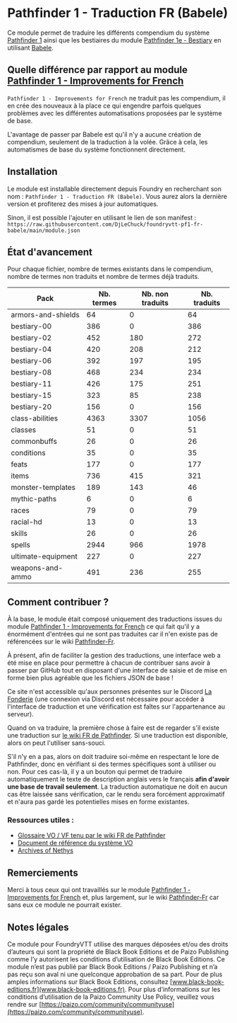 # Pathfinder 1 - Traduction FR (Babele)

Ce module permet de traduire les différents compendium du système [Pathfinder 1](https://foundryvtt.com/packages/pf1)
ainsi que les bestiaires du module [Pathfinder 1e - Bestiary](https://foundryvtt.com/packages/pf1-bestiary) en
utilisant [Babele](https://foundryvtt.com/packages/babele).

## Quelle différence par rapport au module [Pathfinder 1 - Improvements for French](https://foundryvtt.com/packages/pf1-fr)

`Pathfinder 1 - Improvements for French` ne traduit pas les compendium, il en crée des nouveaux à la place ce qui
engendre parfois quelques problèmes avec les différentes automatisations proposées par le système de base.

L'avantage de passer par Babele est qu'il n'y a aucune création de compendium, seulement de la traduction à la volée.
Grâce à cela, les automatismes de base du système fonctionnent directement.

## Installation

Le module est installable directement depuis Foundry en recherchant son nom : `Pathfinder 1 - Traduction FR (Babele)`.
Vous aurez alors la dernière version et profiterez des mises à jour automatiques.

Sinon, il est possible l'ajouter en utilisant le lien de son manifest :
`https://raw.githubusercontent.com/DjLeChuck/foundryvtt-pf1-fr-babele/main/module.json`

## État d'avancement

Pour chaque fichier, nombre de termes existants dans le compendium, nombre de termes non traduits et nombre de termes
déjà traduits.

<!-- STATS - BEGIN -->
| Pack | Nb. termes | Nb. non traduits | Nb. traduits |
|---|---|---|---|
| armors-and-shields | 64 | 0 | 64 |
| bestiary-00 | 386 | 0 | 386 |
| bestiary-02 | 452 | 180 | 272 |
| bestiary-04 | 420 | 208 | 212 |
| bestiary-06 | 392 | 197 | 195 |
| bestiary-08 | 468 | 234 | 234 |
| bestiary-11 | 426 | 175 | 251 |
| bestiary-15 | 323 | 85 | 238 |
| bestiary-20 | 156 | 0 | 156 |
| class-abilities | 4363 | 3307 | 1056 |
| classes | 51 | 0 | 51 |
| commonbuffs | 26 | 0 | 26 |
| conditions | 35 | 0 | 35 |
| feats | 177 | 0 | 177 |
| items | 736 | 415 | 321 |
| monster-templates | 189 | 143 | 46 |
| mythic-paths | 6 | 0 | 6 |
| races | 79 | 0 | 79 |
| racial-hd | 13 | 0 | 13 |
| skills | 26 | 0 | 26 |
| spells | 2944 | 966 | 1978 |
| ultimate-equipment | 227 | 0 | 227 |
| weapons-and-ammo | 491 | 236 | 255 |
<!-- STATS - END -->

## Comment contribuer ?

À la base, le module était composé uniquement des traductions issues du module
[Pathfinder 1 - Improvements for French](https://foundryvtt.com/packages/pf1-fr) ce qui fait qu'il y a énormément
d'entrées qui ne sont pas traduites car il n'en existe pas de référencées sur le
wiki [Pathfinder-Fr](https://www.pathfinder-fr.org/).

À présent, afin de faciliter la gestion des traductions, une interface web a été mise en place pour permettre à
chacun de contribuer sans avoir à passer par GitHub tout en disposant d'une interface de saisie et de mise en forme
bien plus agréable que les fichiers JSON de base !

Ce site n'est accessible qu'aux personnes présentes sur le Discord [La Fonderie](https://discord.com/invite/pPSDNJk)
(une connexion via Discord est nécessaire pour accéder à l'interface de traduction et une vérification est faîtes sur
l'appartenance au serveur).

Quand on va traduire, la première chose à faire est de regarder s'il existe une traduction sur
[le wiki FR de Pathfinder](https://www.pathfinder-fr.org/Wiki/Pathfinder-RPG.MainPage.ashx). Si une traduction est
disponible, alors on peut l'utiliser sans-souci.

S'il n'y en a pas, alors on doit traduire soi-même en respectant le lore de Pathfinder, donc en vérifiant si des termes
spécifiques sont à utiliser ou non. Pour ces cas-là, il y a un bouton qui permet de traduire automatiquement le texte
de description anglais vers le français **afin d'avoir une base de travail seulement**. La traduction automatique ne
doit en aucun cas être laissée sans vérification, car le rendu sera forcément approximatif et n'aura pas gardé les
potentielles mises en forme existantes.

### Ressources utiles :

* [Glossaire VO / VF tenu par le wiki FR de Pathfinder](https://docs.google.com/spreadsheets/d/1MZ5Nz424T1CRSNi00Ky7jG-TrcKZeCYgqoClRjTfaXQ/edit#gid=660929381)
* [Document de référence du système VO](https://www.d20pfsrd.com/)
* [Archives of Nethys](https://www.aonprd.com/)

## Remerciements

Merci à tous ceux qui ont travaillés sur le
module [Pathfinder 1 - Improvements for French](https://foundryvtt.com/packages/pf1-fr)
et, plus largement, sur le wiki [Pathfinder-Fr](https://www.pathfinder-fr.org/) car sans eux ce module ne pourrait
exister.

## Notes légales

Ce module pour FoundryVTT utilise des marques déposées et/ou des droits d’auteurs qui sont la propriété de Black Book
Editions et de Paizo Publishing comme l’y autorisent les conditions d’utilisation de Black Book Editions.
Ce module n’est pas publié par Black Book Editions / Paizo Publishing et n’a pas reçu son aval ni une quelconque
approbation de sa part. Pour de plus amples informations sur Black Book Editions, consultez
[www.black-book-editions.fr](www.black-book-editions.fr). Pour plus d’informations sur les conditions d’utilisation de
la Paizo Community Use Policy, veuillez vous rendre sur
[https://paizo.com/community/communityuse](https://paizo.com/community/communityuse).
